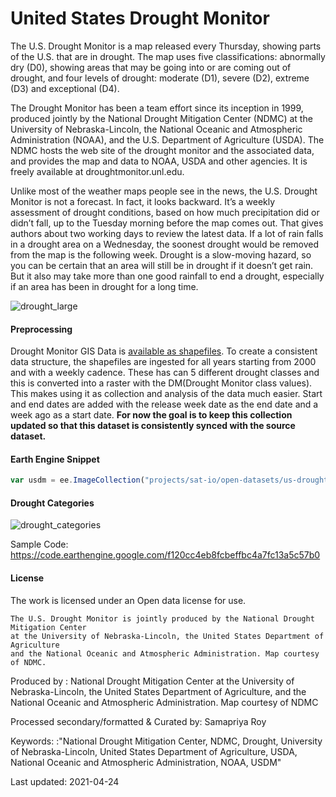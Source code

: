 # United States Drought Monitor

The U.S. Drought Monitor is a map released every Thursday, showing parts of the U.S. that are in drought. The map uses five classifications: abnormally dry (D0), showing areas that may be going into or are coming out of drought, and four levels of drought: moderate (D1), severe (D2), extreme (D3) and exceptional (D4).

The Drought Monitor has been a team effort since its inception in 1999, produced jointly by the National Drought Mitigation Center (NDMC) at the University of Nebraska-Lincoln, the National Oceanic and Atmospheric Administration (NOAA), and the U.S. Department of Agriculture (USDA). The NDMC hosts the web site of the drought monitor and the associated data, and provides the map and data to NOAA, USDA and other agencies. It is freely available at droughtmonitor.unl.edu.

Unlike most of the weather maps people see in the news, the U.S. Drought Monitor is not a forecast. In fact, it looks backward. It’s a weekly assessment of drought conditions, based on how much precipitation did or didn’t fall, up to the Tuesday morning before the map comes out. That gives authors about two working days to review the latest data. If a lot of rain falls in a drought area on a Wednesday, the soonest drought would be removed from the map is the following week. Drought is a slow-moving hazard, so you can be certain that an area will still be in drought if it doesn’t get rain. But it also may take more than one good rainfall to end a drought, especially if an area has been in drought for a long time.

![drought_large](https://user-images.githubusercontent.com/6677629/115971804-31e3bb00-a510-11eb-80db-cab7cd0e77fb.gif)

#### Preprocessing
Drought Monitor GIS Data is [available as shapefiles](https://droughtmonitor.unl.edu/Data/GISData.aspx). To create a consistent data structure, the shapefiles are ingested for all years starting from 2000 and with a weekly cadence. These has can 5 different drought classes and this is converted into a raster with the DM(Drought Monitor class values). This makes using it as collection and analysis of the data much easier. Start and end dates are added with the release week date as the end date and a week ago as a start date. **For now the goal is to keep this collection updated so that this dataset is consistently synced with the source dataset.**

#### Earth Engine Snippet

```js
var usdm = ee.ImageCollection("projects/sat-io/open-datasets/us-drought-monitor");
```

#### Drought Categories

![drought_categories](https://user-images.githubusercontent.com/6677629/115967546-ccd09b00-a4f8-11eb-9ca9-e969f58f0085.png)

Sample Code: https://code.earthengine.google.com/f120cc4eb8fcbeffbc4a7fc13a5c57b0

#### License
The work is licensed under an Open data license for use.

```
The U.S. Drought Monitor is jointly produced by the National Drought Mitigation Center
at the University of Nebraska-Lincoln, the United States Department of Agriculture
and the National Oceanic and Atmospheric Administration. Map courtesy of NDMC.
```

Produced by : National Drought Mitigation Center at the University of Nebraska-Lincoln, the United States Department of Agriculture, and the National Oceanic and Atmospheric Administration. Map courtesy of NDMC

Processed secondary/formatted & Curated by: Samapriya Roy

Keywords: :"National Drought Mitigation Center, NDMC, Drought, University of Nebraska-Lincoln, United States Department of Agriculture, USDA, National Oceanic and Atmospheric Administration, NOAA, USDM"

Last updated: 2021-04-24
